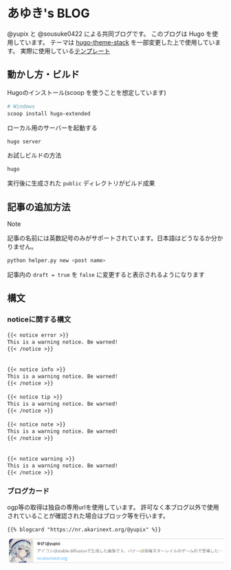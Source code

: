 # あゆき's BLOG

@yupix と @sousuke0422 による共同ブログです。
このブログは Hugo を使用しています。 テーマは [hugo-theme-stack](https://github.com/CaiJimmy/hugo-theme-stack) を一部変更した上で使用しています。 
実際に使用している[テンプレート](https://github.com/TeamBlackCrystal/hugo-theme-stack)

## 動かし方・ビルド

Hugoのインストール(scoop を使うことを想定しています)

```bash
# Windows
scoop install hugo-extended
```

ローカル用のサーバーを起動する

```bash
hugo server
```

お試しビルドの方法

```bash
hugo
```

実行後に生成された `public` ディレクトリがビルド成果

## 記事の追加方法

> [!NOTE]
> 記事の名前には英数記号のみがサポートされています。日本語はどうなるか分かりません。

```bash
python helper.py new <post name>
```

記事内の `draft = true` を `false` に変更すると表示されるようになります

## 構文

### noticeに関する構文

```
{{< notice error >}}
This is a warning notice. Be warned!
{{< /notice >}}


{{< notice info >}}
This is a warning notice. Be warned!
{{< /notice >}}

{{< notice tip >}}
This is a warning notice. Be warned!
{{< /notice >}}

{{< notice note >}}
This is a warning notice. Be warned!
{{< /notice >}}


{{< notice warning >}}
This is a warning notice. Be warned!
{{< /notice >}}
```

### ブログカード

ogp等の取得は独自の専用urlを使用しています。
許可なく本ブログ以外で使用されていることが確認された場合はブロック等を行います。

```
{{% blogcard "https://nr.akarinext.org/@yupix" %}}
```

![blogcard example](<_docs/blogcard.png>)
